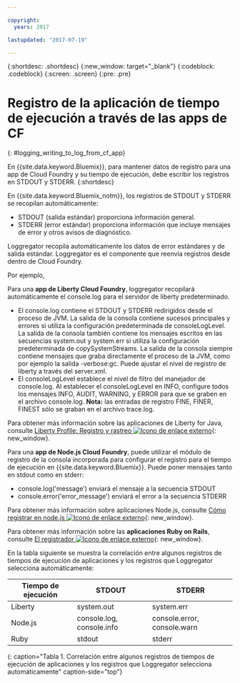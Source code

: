 ```yaml
---

copyright:
  years: 2017

lastupdated: "2017-07-19"

---
```



{:shortdesc: .shortdesc}
{:new_window: target="_blank"}
{:codeblock: .codeblock}
{:screen: .screen}
{:pre: .pre}

# Registro de la aplicación de tiempo de ejecución a través de las apps de CF
{: #logging_writing_to_log_from_cf_app}

En {{site.data.keyword.Bluemix}}, para mantener datos de registro para una app de Cloud Foundry y su tiempo de ejecución, debe escribir los registros en STDOUT y STDERR. 
{:shortdesc}

En {{site.data.keyword.Bluemix_notm}}, los registros de STDOUT y STDERR se recopilan automáticamente:

* STDOUT (salida estándar) proporciona información general.  
* STDERR (error estándar) proporciona información que incluye mensajes de error y otros avisos de diagnóstico. 

Loggregator recopila automáticamente los datos de error estándares y de salida estándar. Loggregator es el componente que reenvía registros desde dentro de Cloud Foundry. 

Por ejemplo, 

Para una **app de Liberty Cloud Foundry**, loggregator recopilará automáticamente el console.log para el servidor de liberty predeterminado. 

* El console.log contiene el STDOUT y STDERR redirigidos desde el proceso de JVM. La salida de la consola contiene sucesos principales y errores si utiliza la configuración predeterminada de consoleLogLevel. La salida de la consola también contiene los mensajes escritos en las secuencias system.out y system.err si utiliza la configuración predeterminada de copySystemStreams. La salida de la consola siempre contiene mensajes que graba directamente el proceso de la JVM, como por ejemplo la salida -verbose:gc. Puede ajustar el nivel de registro de liberty a través del server.xml.
* El consoleLogLevel establece el nivel de filtro del manejador de console.log. Al establecer el consoleLogLevel en INFO, configure todos los mensajes INFO, AUDIT, WARNING, y ERROR para que se graben en el archivo console.log. **Nota:** las entradas de registro FINE, FINER, FINEST sólo se graban en el archivo trace.log.

Para obtener más información sobre las aplicaciones de Liberty for Java, consulte [Liberty Profile: Registro y rastreo ![Icono de enlace externo](../../../icons/launch-glyph.svg "Icono de enlace externo")](http://www-01.ibm.com/support/knowledgecenter/was_beta_liberty/com.ibm.websphere.wlp.nd.multiplatform.doc/ae/rwlp_logging.html "Icono de enlace externo"){: new_window}.

Para una **app de Node.js Cloud Foundry**, puede utilizar el módulo de registro de la consola incorporada para configurar el registro para el tiempo de ejecución en {{site.data.keyword.Bluemix}}. Puede poner mensajes tanto en stdout como en stderr:

* console.log('message') enviará el mensaje a la secuencia STDOUT
* console.error('error_message') enviará el error a la secuencia STDERR

Para obtener más información sobre aplicaciones Node.js, consulte [Cómo registrar en node.js ![Icono de enlace externo](../../../icons/launch-glyph.svg "Icono de enlace externo")](http://docs.nodejitsu.com/articles/intermediate/how-to-log "Icono de enlace externo"){: new_window}.


Para obtener más información sobre las **aplicaciones Ruby on Rails**, consulte [El registrador ![Icono de enlace externo](../../../icons/launch-glyph.svg "Icono de enlace externo")](http://guides.rubyonrails.org/debugging_rails_applications.html#the-logger "Icono de enlace externo"){: new_window}.

En la tabla siguiente se muestra la correlación entre algunos registros de tiempos de ejecución de aplicaciones y los registros que Loggregator selecciona automáticamente:

| **Tiempo de ejecución** |    **STDOUT**     | **STDERR** |
|-----------------|-------------------|-------------------|
| Liberty | system.out | system.err |
| Node.js | console.log, console.info | console.error, console.warn |
| Ruby | stdout| stderr |
{: caption="Tabla 1. Correlación entre algunos registros de tiempos de ejecución de aplicaciones y los registros que Loggregator selecciona automáticamente" caption-side="top"}

